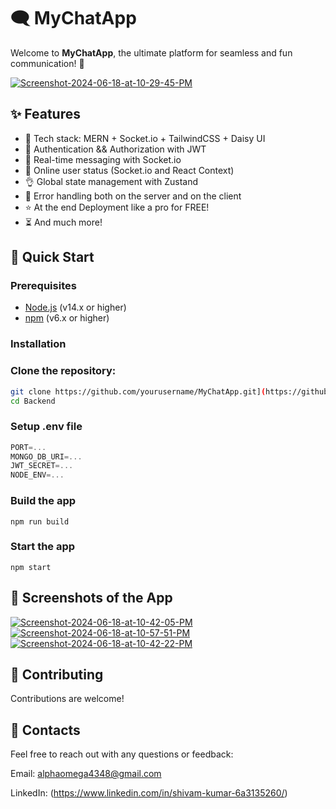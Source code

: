 # 🗨️ MyChatApp

Welcome to **MyChatApp**, the ultimate platform for seamless and fun communication! 🌟


<a href="https://ibb.co/cYCDnP0"><img src="https://i.ibb.co/dmLGYSF/Screenshot-2024-06-18-at-10-29-45-PM.png" alt="Screenshot-2024-06-18-at-10-29-45-PM" border="0"></a>
## ✨ Features

-   🌟 Tech stack: MERN + Socket.io + TailwindCSS + Daisy UI
-   🎃 Authentication && Authorization with JWT
-   👾 Real-time messaging with Socket.io
-   🚀 Online user status (Socket.io and React Context)
-   👌 Global state management with Zustand
-   🐞 Error handling both on the server and on the client
-   ⭐ At the end Deployment like a pro for FREE!
-   ⏳ And much more!

## 🚀 Quick Start

### Prerequisites

- [Node.js](https://nodejs.org/) (v14.x or higher)
- [npm](https://www.npmjs.com/) (v6.x or higher)

### Installation


### Clone the repository:

   ```bash
   git clone https://github.com/yourusername/MyChatApp.git](https://github.com/alphaomega4348/BlinkSync.git
   cd Backend
```


### Setup .env file

```js
PORT=...
MONGO_DB_URI=...
JWT_SECRET=...
NODE_ENV=...
```


 ### Build the app

```shell
npm run build
```


### Start the app

```shell
npm start
```


## 📸 Screenshots of the App

<a href="https://ibb.co/T4x6TF4"><img src="https://i.ibb.co/y6ctRb6/Screenshot-2024-06-18-at-10-42-05-PM.png" alt="Screenshot-2024-06-18-at-10-42-05-PM" border="0"></a>
<a href="https://ibb.co/17M9CgM"><img src="https://i.ibb.co/2WSjz9S/Screenshot-2024-06-18-at-10-57-51-PM.png" alt="Screenshot-2024-06-18-at-10-57-51-PM" border="0"></a>
<a href="https://ibb.co/MgR4V0c"><img src="https://i.ibb.co/HKrsz8t/Screenshot-2024-06-18-at-10-42-22-PM.png" alt="Screenshot-2024-06-18-at-10-42-22-PM" border="0"></a>


## 🤝 Contributing

Contributions are welcome! 


## 📩 Contacts

Feel free to reach out with any questions or feedback:

Email: alphaomega4348@gmail.com

LinkedIn: (https://www.linkedin.com/in/shivam-kumar-6a3135260/)
